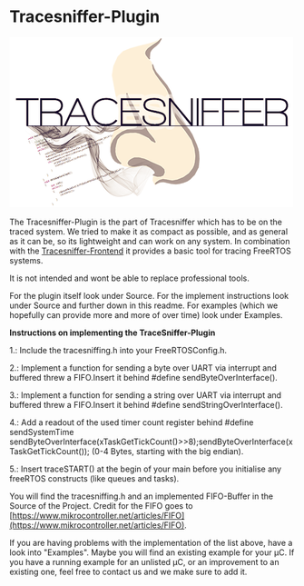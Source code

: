 # Tracesniffer-Plugin

![Tracesniffer-logo](Logo/TraceSnifferLogo_small.png)

The Tracesniffer-Plugin is the part of Tracesniffer which has to be on the traced system. We tried to make it as compact as possible, and as general as it can be, so its lightweight and can work on any system.
In combination with the [Tracesniffer-Frontend](https://github.com/Penlane/Tracesniffer-GUI) it provides a basic tool for tracing FreeRTOS systems. 

It is not intended and wont be able to replace professional tools.

For the plugin itself look under Source.
For the implement instructions look under Source and further down in this readme.
For examples (which we hopefully can provide more and more of over time) look under Examples.


**Instructions on implementing the TraceSniffer-Plugin**

1.: Include the tracesniffing.h into your FreeRTOSConfig.h.

2.: Implement a function for sending a byte over UART via interrupt and buffered threw a FIFO.Insert it behind #define sendByteOverInterface().

3.: Implement a function for sending a string over UART via interrupt and buffered threw a FIFO.Insert it behind #define sendStringOverInterface().

4.: Add a readout of the used timer count register behind #define sendSystemTime sendByteOverInterface(xTaskGetTickCount()>>8);sendByteOverInterface(xTaskGetTickCount()); (0-4 Bytes, starting with the big endian).

5.: Insert traceSTART() at the begin of your main before you initialise any freeRTOS constructs (like queues and tasks).

You will find the tracesniffing.h and an implemented FIFO-Buffer in the Source of the Project. Credit for the FIFO goes to [https://www.mikrocontroller.net/articles/FIFO](https://www.mikrocontroller.net/articles/FIFO).

If you are having problems with the implementation of the list above, have a look into "Examples". Maybe you will find an existing example for your μC. If you have a running example for an unlisted μC, or an improvement to an existing one, feel free to contact us and we make sure to add it.
